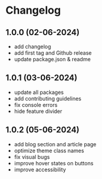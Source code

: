 # Changelog

## 1.0.0 (02-06-2024)

- add changelog
- add first tag and Github release
- update package.json & readme

## 1.0.1 (03-06-2024)

- update all packages
- add contributing guidelines
- fix console errors
- hide feature divider

## 1.0.2 (05-06-2024)

- add blog section and article page
- optimize theme class names
- fix visual bugs
- improve hover states on buttons
- improve accessibility
